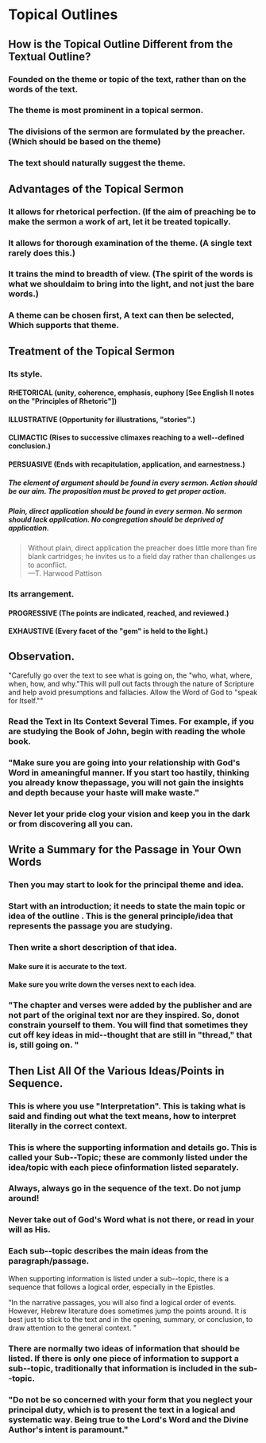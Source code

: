 # Topical Outlines

## How is the Topical Outline Different from the Textual Outline?

### Founded on the theme or topic of the text, rather than on the words of the text.

### The theme is most prominent in a topical sermon.

### The divisions of the sermon are formulated by the preacher. (Which should be based on the theme)

### The text should naturally suggest the theme.

## Advantages of the Topical Sermon

### It allows for rhetorical perfection. (If the aim of preaching be to make the sermon a work of art, let it be treated topically.

### It allows for thorough examination of the theme. (A single text rarely does this.)

### It trains the mind to breadth of view. (The spirit of the words is what we shouldaim to bring into the light, and not just the bare words.)

### A theme can be chosen first, A text can then be selected, Which supports that theme.

## Treatment of the Topical Sermon

### Its style.

#### RHETORICAL (unity, coherence, emphasis, euphony \[See English II notes on the "Principles of Rhetoric"\])

#### ILLUSTRATIVE (Opportunity for illustrations, "stories".)

#### CLIMACTIC (Rises to successive climaxes reaching to a well--defined conclusion.)

#### PERSUASIVE (Ends with recapitulation, application, and earnestness.)

##### The element of argument should be found in every sermon. Action should be our aim. The proposition must be proved to get proper action.

##### Plain, direct application should be found in every sermon. No sermon should lack application. No congregation should be deprived of application.

> Without plain, direct application the preacher does little more than fire blank cartridges; he invites us to a field day rather than challenges us to aconflict.  
>—T. Harwood Pattison

### Its arrangement.

#### PROGRESSIVE (The points are indicated, reached, and reviewed.)

#### EXHAUSTIVE (Every facet of the "gem" is held to the light.)

## Observation.

"Carefully go over the text to see what is going on, the "who, what, where, when, how, and why."This will pull out facts through the nature of Scripture and help avoid presumptions and fallacies. Allow the Word of God to "speak for Itself.""

### Read the Text in Its Context Several Times. For example, if you are studying the Book of John, begin with reading the whole book.

### "Make sure you are going into your relationship with God's Word in ameaningful manner. If you start too hastily, thinking you already know thepassage, you will not gain the insights and depth because your haste will make waste."

### Never let your pride clog your vision and keep you in the dark or from discovering all you can.

## Write a Summary for the Passage in Your Own Words

### Then you may start to look for the principal theme and idea.

### Start with an introduction; it needs to state the main topic or idea of the outline . This is the general principle/idea that represents the passage you are studying.

### Then write a short description of that idea.

#### Make sure it is accurate to the text.

#### Make sure you write down the verses next to each idea.

### "The chapter and verses were added by the publisher and are not part of the original text nor are they inspired. So, donot constrain yourself to them. You will find that sometimes they cut off key ideas in mid--thought that are still in "thread," that is, still going on. "

## Then List All Of the Various Ideas/Points in Sequence.

### This is where you use "Interpretation". This is taking what is said and finding out what the text means, how to interpret literally in the correct context.

### This is where the supporting information and details go. This is called your Sub--Topic; these are commonly listed under the idea/topic with each piece ofinformation listed separately.

### Always, always go in the sequence of the text. Do not jump around!

### Never take out of God's Word what is not there, or read in your will as His.

### Each sub--topic describes the main ideas from the paragraph/passage.

When supporting information is listed under a sub--topic, there is a
sequence that follows a logical order, especially in the Epistles.

"In the narrative passages, you will also find a logical order of events. However, Hebrew literature does sometimes jump the points around. It is best just to stick to the text and in the opening, summary, or conclusion, to draw attention to the general context. "

### There are normally two ideas of information that should be listed. If there is only one piece of information to support a sub--topic, traditionally that information is included in the sub--topic.

### "Do not be so concerned with your form that you neglect your principal duty, which is to present the text in a logical and systematic way. Being true to the Lord's Word and the Divine Author's intent is paramount."

